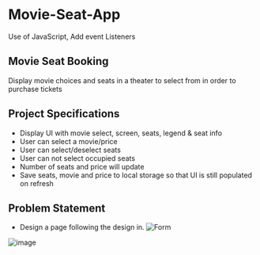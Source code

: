 # Movie-Seat-App
Use of JavaScript, Add event Listeners
## Movie Seat Booking

Display movie choices and seats in a theater to select from in order to purchase tickets

## Project Specifications

- Display UI with movie select, screen, seats, legend & seat info
- User can select a movie/price
- User can select/deselect seats
- User can not select occupied seats
- Number of seats and price will update
- Save seats, movie and price to local storage so that UI is still populated on refresh
## Problem Statement

- Design a page following the design in.
![Form](movie_seat_booking.gif)

![image](https://user-images.githubusercontent.com/96652404/206397568-7388e02d-9ebd-4552-973a-b8c190962119.png)


